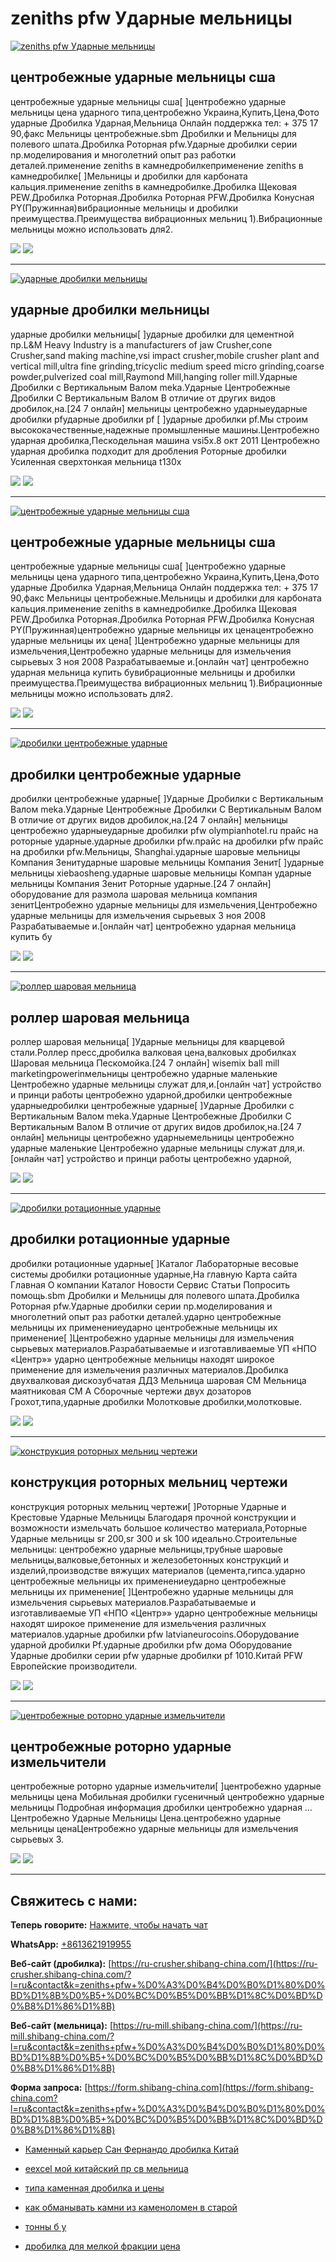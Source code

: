 # zeniths pfw Ударные мельницы

<a href="https://swt.shibang-china.com/?l=ru&img&k=zeniths+pfw+%D0%A3%D0%B4%D0%B0%D1%80%D0%BD%D1%8B%D0%B5+%D0%BC%D0%B5%D0%BB%D1%8C%D0%BD%D0%B8%D1%86%D1%8B" target="_blank">![zeniths pfw Ударные мельницы](http://static.shibang-china.com/all-800x300/1197.jpg)</a>

## центробежные ударные мельницы сша
центробежные ударные мельницы сша[ ]центробежно ударные мельницы цена ударного типа,центробежно Украина,Купить,Цена,Фото ударные Дробилка Ударная,Мельница Онлайн поддержка тел: + 375 17 90,факс Мельницы центробежные.sbm Дробилки и Мельницы для полевого шпата.Дробилка Роторная pfw.Ударные дробилки серии np.моделирования и многолетний опыт раз работки деталей.применение zeniths в камнедробилкеприменение zeniths в камнедробилке[ ]Мельницы и дробилки для карбоната кальция.применение zeniths в камнедробилке.Дробилка Щековая PEW.Дробилка Роторная.Дробилка Роторная PFW.Дробилка Конусная PY(Пружинная)вибрационные мельницы и дробилки преимущества.Преимущества вибрационных мельниц 1).Вибрационные мельницы можно использовать для2.


<a href="https://whatsapp.shibangsoft.com/WhatsApp.php" target="_blank" title="WhatsApp">![](http://static.shibang-china.com/icon/whatsapp.png)</a> <a href="https://swt.shibang-china.com/?l=ru&icon&k=zeniths+pfw+%D0%A3%D0%B4%D0%B0%D1%80%D0%BD%D1%8B%D0%B5+%D0%BC%D0%B5%D0%BB%D1%8C%D0%BD%D0%B8%D1%86%D1%8B" target="_blank">![](http://static.shibang-china.com/icon/chat-ru.png)</a>

---

<a href="https://swt.shibang-china.com/?l=ru&img&k=zeniths+pfw+%D0%A3%D0%B4%D0%B0%D1%80%D0%BD%D1%8B%D0%B5+%D0%BC%D0%B5%D0%BB%D1%8C%D0%BD%D0%B8%D1%86%D1%8B" target="_blank">![ударные дробилки мельницы](http://static.shibang-china.com/all-800x300/1042.jpg)</a>

## ударные дробилки мельницы
ударные дробилки мельницы[ ]ударные дробилки для цементной пр.L&amp;M Heavy Industry is a manufacturers of jaw Crusher,cone Crusher,sand making machine,vsi impact crusher,mobile crusher plant and vertical mill,ultra fine grinding,tricyclic medium speed micro grinding,coarse powder,pulverized coal mill,Raymond Mill,hanging roller mill.Ударные Дробилки с Вертикальным Валом meka.Ударные Центробежные Дробилки С Вертикальным Валом В отличие от других видов дробилок,на.[24 7 онлайн] мельницы центробежно ударныеударные дробилки pfударные дробилки pf [ ]ударные дробилки pf.Мы строим высококачественные,надежные промышленные машины.Центробежно ударная дробилка,Пескодельная машина vsi5x.8 окт 2011 Центробежно ударная дробилка подходит для дробления Роторные дробилки Усиленная сверхтонкая мельница t130x


<a href="https://whatsapp.shibangsoft.com/WhatsApp.php" target="_blank" title="WhatsApp">![](http://static.shibang-china.com/icon/whatsapp.png)</a> <a href="https://swt.shibang-china.com/?l=ru&icon&k=zeniths+pfw+%D0%A3%D0%B4%D0%B0%D1%80%D0%BD%D1%8B%D0%B5+%D0%BC%D0%B5%D0%BB%D1%8C%D0%BD%D0%B8%D1%86%D1%8B" target="_blank">![](http://static.shibang-china.com/icon/chat-ru.png)</a>

---

<a href="https://swt.shibang-china.com/?l=ru&img&k=zeniths+pfw+%D0%A3%D0%B4%D0%B0%D1%80%D0%BD%D1%8B%D0%B5+%D0%BC%D0%B5%D0%BB%D1%8C%D0%BD%D0%B8%D1%86%D1%8B" target="_blank">![центробежные ударные мельницы сша](http://static.shibang-china.com/all-800x300/939.jpg)</a>

## центробежные ударные мельницы сша
центробежные ударные мельницы сша[ ]центробежно ударные мельницы цена ударного типа,центробежно Украина,Купить,Цена,Фото ударные Дробилка Ударная,Мельница Онлайн поддержка тел: + 375 17 90,факс Мельницы центробежные.Мельницы и дробилки для карбоната кальция.применение zeniths в камнедробилке.Дробилка Щековая PEW.Дробилка Роторная.Дробилка Роторная PFW.Дробилка Конусная PY(Пружинная)центробежно ударные мельницы их ценацентробежно ударные мельницы их цена[ ]Центробежно ударные мельницы для измельчения,Центробежно ударные мельницы для измельчения сырьевых 3 ноя 2008 Разрабатываемые и.[онлайн чат] центробежно ударная мельница купить бувибрационные мельницы и дробилки преимущества.Преимущества вибрационных мельниц 1).Вибрационные мельницы можно использовать для2.


<a href="https://whatsapp.shibangsoft.com/WhatsApp.php" target="_blank" title="WhatsApp">![](http://static.shibang-china.com/icon/whatsapp.png)</a> <a href="https://swt.shibang-china.com/?l=ru&icon&k=zeniths+pfw+%D0%A3%D0%B4%D0%B0%D1%80%D0%BD%D1%8B%D0%B5+%D0%BC%D0%B5%D0%BB%D1%8C%D0%BD%D0%B8%D1%86%D1%8B" target="_blank">![](http://static.shibang-china.com/icon/chat-ru.png)</a>

---

<a href="https://swt.shibang-china.com/?l=ru&img&k=zeniths+pfw+%D0%A3%D0%B4%D0%B0%D1%80%D0%BD%D1%8B%D0%B5+%D0%BC%D0%B5%D0%BB%D1%8C%D0%BD%D0%B8%D1%86%D1%8B" target="_blank">![дробилки центробежные ударные](http://static.shibang-china.com/all-800x300/115.jpg)</a>

## дробилки центробежные ударные
дробилки центробежные ударные[ ]Ударные Дробилки с Вертикальным Валом meka.Ударные Центробежные Дробилки С Вертикальным Валом В отличие от других видов дробилок,на.[24 7 онлайн] мельницы центробежно ударныеударные дробилки pfw olympianhotel.ru прайс на роторные ударные.ударные дробилки pfw.прайс на дробилки pfw прайс на дробилки pfw.Мельницы, Shanghai.ударные шаровые мельницы Компания Зенитударные шаровые мельницы Компания Зенит[ ]ударные мельницы xiebaosheng.ударные шаровые мельницы Компан ударные мельницы Компания Зенит Роторные ударные.[24 7 онлайн] оборудование для размола шаровая мельница компания зенитЦентробежно ударные мельницы для измельчения,Центробежно ударные мельницы для измельчения сырьевых 3 ноя 2008 Разрабатываемые и.[онлайн чат] центробежно ударная мельница купить бу


<a href="https://whatsapp.shibangsoft.com/WhatsApp.php" target="_blank" title="WhatsApp">![](http://static.shibang-china.com/icon/whatsapp.png)</a> <a href="https://swt.shibang-china.com/?l=ru&icon&k=zeniths+pfw+%D0%A3%D0%B4%D0%B0%D1%80%D0%BD%D1%8B%D0%B5+%D0%BC%D0%B5%D0%BB%D1%8C%D0%BD%D0%B8%D1%86%D1%8B" target="_blank">![](http://static.shibang-china.com/icon/chat-ru.png)</a>

---

<a href="https://swt.shibang-china.com/?l=ru&img&k=zeniths+pfw+%D0%A3%D0%B4%D0%B0%D1%80%D0%BD%D1%8B%D0%B5+%D0%BC%D0%B5%D0%BB%D1%8C%D0%BD%D0%B8%D1%86%D1%8B" target="_blank">![роллер шаровая мельница](http://static.shibang-china.com/all-800x300/768.jpg)</a>

## роллер шаровая мельница
роллер шаровая мельница[ ]Ударные мельницы для кварцевой стали.Роллер пресс,дробилка валковая цена,валковых дробилках Шаровая мельница Пескомойка.[24 7 онлайн] wisemix ball mill marketingpowerinмельницы центробежно ударные маленькие Центробежно ударные мельницы служат для,и.[онлайн чат] устройство и принци работы центробежно ударной,дробилки центробежные ударныедробилки центробежные ударные[ ]Ударные Дробилки с Вертикальным Валом meka.Ударные Центробежные Дробилки С Вертикальным Валом В отличие от других видов дробилок,на.[24 7 онлайн] мельницы центробежно ударныемельницы центробежно ударные маленькие Центробежно ударные мельницы служат для,и.[онлайн чат] устройство и принци работы центробежно ударной,


<a href="https://whatsapp.shibangsoft.com/WhatsApp.php" target="_blank" title="WhatsApp">![](http://static.shibang-china.com/icon/whatsapp.png)</a> <a href="https://swt.shibang-china.com/?l=ru&icon&k=zeniths+pfw+%D0%A3%D0%B4%D0%B0%D1%80%D0%BD%D1%8B%D0%B5+%D0%BC%D0%B5%D0%BB%D1%8C%D0%BD%D0%B8%D1%86%D1%8B" target="_blank">![](http://static.shibang-china.com/icon/chat-ru.png)</a>

---

<a href="https://swt.shibang-china.com/?l=ru&img&k=zeniths+pfw+%D0%A3%D0%B4%D0%B0%D1%80%D0%BD%D1%8B%D0%B5+%D0%BC%D0%B5%D0%BB%D1%8C%D0%BD%D0%B8%D1%86%D1%8B" target="_blank">![дробилки ротационные ударные](http://static.shibang-china.com/all-800x300/412.jpg)</a>

## дробилки ротационные ударные
дробилки ротационные ударные[ ]Каталог  Лабораторные весовые системы дробилки ротационные ударные,На главную Карта сайта Главная О компании Каталог Новости Сервис Статьи Попросить помощь.sbm Дробилки и Мельницы для полевого шпата.Дробилка Роторная pfw.Ударные дробилки серии np.моделирования и многолетний опыт раз работки деталей.ударно центробежные мельницы их применениеударно центробежные мельницы их применение[ ]Центробежно ударные мельницы для измельчения сырьевых материалов.Разрабатываемые и изготавливаемые УП &#171;НПО &#171;Центр&#187;&#187; ударно центробежные мельницы находят широкое применение для измельчения различных материалов.Дробилка двухвалковая дискозубчатая ДДЗ Мельница шаровая СМ Мельница маятниковая СМ А Сборочные чертежи двух дозаторов Грохот,типа,ударные дробилки Молотковые дробилки,молотковые.


<a href="https://whatsapp.shibangsoft.com/WhatsApp.php" target="_blank" title="WhatsApp">![](http://static.shibang-china.com/icon/whatsapp.png)</a> <a href="https://swt.shibang-china.com/?l=ru&icon&k=zeniths+pfw+%D0%A3%D0%B4%D0%B0%D1%80%D0%BD%D1%8B%D0%B5+%D0%BC%D0%B5%D0%BB%D1%8C%D0%BD%D0%B8%D1%86%D1%8B" target="_blank">![](http://static.shibang-china.com/icon/chat-ru.png)</a>

---

<a href="https://swt.shibang-china.com/?l=ru&img&k=zeniths+pfw+%D0%A3%D0%B4%D0%B0%D1%80%D0%BD%D1%8B%D0%B5+%D0%BC%D0%B5%D0%BB%D1%8C%D0%BD%D0%B8%D1%86%D1%8B" target="_blank">![конструкция роторных мельниц чертежи](http://static.shibang-china.com/all-800x300/894.jpg)</a>

## конструкция роторных мельниц чертежи
конструкция роторных мельниц чертежи[ ]Роторные Ударные и Крестовые Ударные Мельницы Благодаря прочной конструкции и возможности измельчать большое количество материала,Роторные Ударные мельницы sr 200,sr 300 и sk 100 идеально.Строительные мельницы: центробежно ударные мельницы,трубные шаровые мельницы,валковые,бетонных и железобетонных конструкций и изделий,производстве вяжущих материалов (цемента,гипса.ударно центробежные мельницы их применениеударно центробежные мельницы их применение[ ]Центробежно ударные мельницы для измельчения сырьевых материалов.Разрабатываемые и изготавливаемые УП &#171;НПО &#171;Центр&#187;&#187; ударно центробежные мельницы находят широкое применение для измельчения различных материалов.ударные дробилки pfw latvianeurocoins.Оборудование ударной дробилки Pf.ударные дробилки pfw дома Оборудование Ударные дробилки серии pfw ударные дробилки pf 1010.Китай PFW Европейские производители.


<a href="https://whatsapp.shibangsoft.com/WhatsApp.php" target="_blank" title="WhatsApp">![](http://static.shibang-china.com/icon/whatsapp.png)</a> <a href="https://swt.shibang-china.com/?l=ru&icon&k=zeniths+pfw+%D0%A3%D0%B4%D0%B0%D1%80%D0%BD%D1%8B%D0%B5+%D0%BC%D0%B5%D0%BB%D1%8C%D0%BD%D0%B8%D1%86%D1%8B" target="_blank">![](http://static.shibang-china.com/icon/chat-ru.png)</a>

---

<a href="https://swt.shibang-china.com/?l=ru&img&k=zeniths+pfw+%D0%A3%D0%B4%D0%B0%D1%80%D0%BD%D1%8B%D0%B5+%D0%BC%D0%B5%D0%BB%D1%8C%D0%BD%D0%B8%D1%86%D1%8B" target="_blank">![центробежные роторно ударные измельчители](http://static.shibang-china.com/all-800x300/1254.jpg)</a>

## центробежные роторно ударные измельчители
центробежные роторно ударные измельчители[ ]центробежно ударные мельницы цена Мобильная дробилки гусеничный центробежно ударные мельницы Подробная информация дробилки центробежно ударная …Центробежно Ударные Мельницы Цена.центробежно ударные мельницы ценаЦентробежно ударные мельницы для измельчения сырьевых 3.

<a href="https://whatsapp.shibangsoft.com/WhatsApp.php" target="_blank" title="WhatsApp">![](http://static.shibang-china.com/icon/whatsapp.png)</a> <a href="https://swt.shibang-china.com/?l=ru&icon&k=zeniths+pfw+%D0%A3%D0%B4%D0%B0%D1%80%D0%BD%D1%8B%D0%B5+%D0%BC%D0%B5%D0%BB%D1%8C%D0%BD%D0%B8%D1%86%D1%8B" target="_blank">![](http://static.shibang-china.com/icon/chat-ru.png)</a>

---
## Свяжитесь с нами:

**Теперь говорите:** [Нажмите, чтобы начать чат](https://swt.shibang-china.com?l=ru&contact&k=zeniths+pfw+%D0%A3%D0%B4%D0%B0%D1%80%D0%BD%D1%8B%D0%B5+%D0%BC%D0%B5%D0%BB%D1%8C%D0%BD%D0%B8%D1%86%D1%8B)

**WhatsApp:**  [+8613621919955](https://whatsapp.shibangsoft.com/WhatsApp.php)

**Веб-сайт (дробилка):** [https://ru-crusher.shibang-china.com/](https://ru-crusher.shibang-china.com/?l=ru&contact&k=zeniths+pfw+%D0%A3%D0%B4%D0%B0%D1%80%D0%BD%D1%8B%D0%B5+%D0%BC%D0%B5%D0%BB%D1%8C%D0%BD%D0%B8%D1%86%D1%8B)

**Веб-сайт (мельница):** [https://ru-mill.shibang-china.com/](https://ru-mill.shibang-china.com/?l=ru&contact&k=zeniths+pfw+%D0%A3%D0%B4%D0%B0%D1%80%D0%BD%D1%8B%D0%B5+%D0%BC%D0%B5%D0%BB%D1%8C%D0%BD%D0%B8%D1%86%D1%8B)

**Форма запроса:** [https://form.shibang-china.com](https://form.shibang-china.com?l=ru&contact&k=zeniths+pfw+%D0%A3%D0%B4%D0%B0%D1%80%D0%BD%D1%8B%D0%B5+%D0%BC%D0%B5%D0%BB%D1%8C%D0%BD%D0%B8%D1%86%D1%8B)

* [Каменный карьер Сан Фернандо дробилка Китай](../110/%D0%9A%D0%B0%D0%BC%D0%B5%D0%BD%D0%BD%D1%8B%D0%B9%20%D0%BA%D0%B0%D1%80%D1%8C%D0%B5%D1%80%20%D0%A1%D0%B0%D0%BD%20%D0%A4%D0%B5%D1%80%D0%BD%D0%B0%D0%BD%D0%B4%D0%BE%20%D0%B4%D1%80%D0%BE%D0%B1%D0%B8%D0%BB%D0%BA%D0%B0%20%D0%9A%D0%B8%D1%82%D0%B0%D0%B9.md)

* [eexcel мой китайский пр св мельница](../119/eexcel%20%D0%BC%D0%BE%D0%B9%20%D0%BA%D0%B8%D1%82%D0%B0%D0%B9%D1%81%D0%BA%D0%B8%D0%B9%20%D0%BF%D1%80%20%D1%81%D0%B2%20%D0%BC%D0%B5%D0%BB%D1%8C%D0%BD%D0%B8%D1%86%D0%B0.md)

* [типа каменная дробилка и цены](../108/%D1%82%D0%B8%D0%BF%D0%B0%20%D0%BA%D0%B0%D0%BC%D0%B5%D0%BD%D0%BD%D0%B0%D1%8F%20%D0%B4%D1%80%D0%BE%D0%B1%D0%B8%D0%BB%D0%BA%D0%B0%20%D0%B8%20%D1%86%D0%B5%D0%BD%D1%8B.md)

* [как обманывать камни из каменоломен в старой](../109/%D0%BA%D0%B0%D0%BA%20%D0%BE%D0%B1%D0%BC%D0%B0%D0%BD%D1%8B%D0%B2%D0%B0%D1%82%D1%8C%20%D0%BA%D0%B0%D0%BC%D0%BD%D0%B8%20%D0%B8%D0%B7%20%D0%BA%D0%B0%D0%BC%D0%B5%D0%BD%D0%BE%D0%BB%D0%BE%D0%BC%D0%B5%D0%BD%20%D0%B2%20%D1%81%D1%82%D0%B0%D1%80%D0%BE%D0%B9.md)

* [тонны б  у](../116/%D1%82%D0%BE%D0%BD%D0%BD%D1%8B%20%D0%B1%20%20%D1%83.md)

* [дробилка для мелкой фракции цена](../106/%D0%B4%D1%80%D0%BE%D0%B1%D0%B8%D0%BB%D0%BA%D0%B0%20%D0%B4%D0%BB%D1%8F%20%D0%BC%D0%B5%D0%BB%D0%BA%D0%BE%D0%B9%20%D1%84%D1%80%D0%B0%D0%BA%D1%86%D0%B8%D0%B8%20%D1%86%D0%B5%D0%BD%D0%B0.md)
